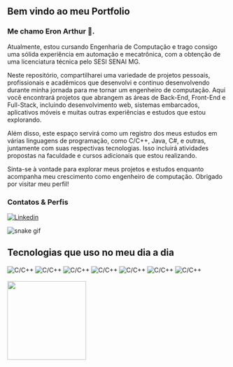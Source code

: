  
## Bem vindo ao meu Portfolio 
### Me chamo Eron Arthur 👋.
Atualmente, estou cursando Engenharia de Computação e trago consigo uma sólida experiência em automação e mecatrônica, com a obtenção de uma licenciatura técnica pelo SESI SENAI MG.

Neste repositório, compartilharei uma variedade de projetos pessoais, profissionais e acadêmicos que desenvolvi e continuo desenvolvendo durante minha jornada para me tornar um engenheiro de computação. Aqui você encontrará projetos que abrangem as áreas de Back-End, Front-End e Full-Stack, incluindo desenvolvimento web, sistemas embarcados, aplicativos móveis e muitas outras experiências e estudos que estou explorando.

Além disso, este espaço servirá como um registro dos meus estudos em várias linguagens de programação, como C/C++, Java, C#, e outras, juntamente com suas respectivas tecnologias. Isso incluirá atividades propostas na faculdade e cursos adicionais que estou realizando.

Sinta-se à vontade para explorar meus projetos e estudos enquanto acompanha meu crescimento como engenheiro de computação. Obrigado por visitar meu perfil!

### Contatos & Perfis 
[![Linkedin](https://img.shields.io/badge/LinkedIn-0077B5?style=for-the-badge&logo=linkedin&logoColor=white)](https://www.linkedin.com/in/eron-arthur-80644a187/)

![snake gif](https://github.com/SEU_USUARIO/SEU_REPOSITORIO/blob/output/github-contribution-grid-snake.svg)
## Tecnologias que uso no meu dia a dia 
<div style="display: inline_block">
    <img align="center" alt="C/C++" src="https://img.shields.io/badge/C%2B%2B-00599C?style=for-the-badge&logo=c%2B%2B&logoColor=white"/>
    <img align="center" alt="C/C++" src="https://img.shields.io/badge/Python-14354C?style=for-the-badge&logo=python&logoColor=white"/>
    <img align="center" alt="C/C++" src="https://img.shields.io/badge/Java-ED8B00?style=for-the-badge&logo=openjdk&logoColor=white"/>
    <img align="center" alt="C/C++" src="https://img.shields.io/badge/React-20232A?style=for-the-badge&logo=react&logoColor=61DAFB"/>
    <img align="center" alt="C/C++" src="https://img.shields.io/badge/C%23-239120?style=for-the-badge&logo=c-sharp&logoColor=white"/>
    <img align="center" alt="C/C++" src="https://img.shields.io/badge/HTML-239120?style=for-the-badge&logo=html5&logoColor=white"/>
    <img align="center" alt="C/C++" src="https://img.shields.io/badge/CSS-239120?&style=for-the-badge&logo=css3&logoColor=white"/>

<div>

<div><BR>
  <a href="https://github.com/SrEron">
  <img height="180em" src="https://github-readme-stats-eight-theta.vercel.app/api?username=SrEron&show_icons=true&theme=onedark&include_all_commits=true&count_private=true"/>
<div>



